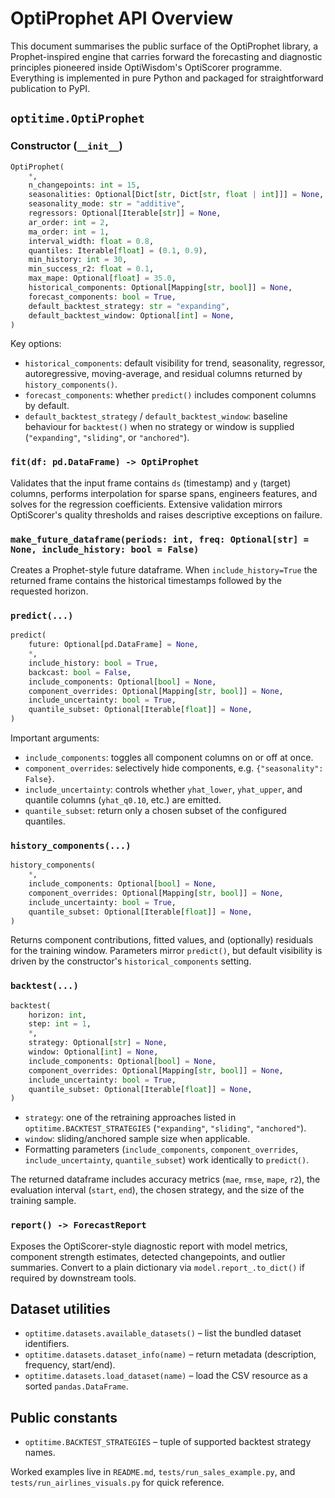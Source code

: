 # OptiProphet API Overview

This document summarises the public surface of the OptiProphet library, a
Prophet-inspired engine that carries forward the forecasting and diagnostic
principles pioneered inside OptiWisdom's OptiScorer programme. Everything is
implemented in pure Python and packaged for straightforward publication to
PyPI.

## `optitime.OptiProphet`

### Constructor (`__init__`)

```python
OptiProphet(
    *,
    n_changepoints: int = 15,
    seasonalities: Optional[Dict[str, Dict[str, float | int]]] = None,
    seasonality_mode: str = "additive",
    regressors: Optional[Iterable[str]] = None,
    ar_order: int = 2,
    ma_order: int = 1,
    interval_width: float = 0.8,
    quantiles: Iterable[float] = (0.1, 0.9),
    min_history: int = 30,
    min_success_r2: float = 0.1,
    max_mape: Optional[float] = 35.0,
    historical_components: Optional[Mapping[str, bool]] = None,
    forecast_components: bool = True,
    default_backtest_strategy: str = "expanding",
    default_backtest_window: Optional[int] = None,
)
```

Key options:

- `historical_components`: default visibility for trend, seasonality, regressor,
  autoregressive, moving-average, and residual columns returned by
  `history_components()`.
- `forecast_components`: whether `predict()` includes component columns by
  default.
- `default_backtest_strategy` / `default_backtest_window`: baseline behaviour for
  `backtest()` when no strategy or window is supplied (`"expanding"`,
  `"sliding"`, or `"anchored"`).

### `fit(df: pd.DataFrame) -> OptiProphet`

Validates that the input frame contains `ds` (timestamp) and `y` (target)
columns, performs interpolation for sparse spans, engineers features, and solves
for the regression coefficients. Extensive validation mirrors OptiScorer's
quality thresholds and raises descriptive exceptions on failure.

### `make_future_dataframe(periods: int, freq: Optional[str] = None, include_history: bool = False)`

Creates a Prophet-style future dataframe. When `include_history=True` the
returned frame contains the historical timestamps followed by the requested
horizon.

### `predict(...)`

```python
predict(
    future: Optional[pd.DataFrame] = None,
    *,
    include_history: bool = True,
    backcast: bool = False,
    include_components: Optional[bool] = None,
    component_overrides: Optional[Mapping[str, bool]] = None,
    include_uncertainty: bool = True,
    quantile_subset: Optional[Iterable[float]] = None,
)
```

Important arguments:

- `include_components`: toggles all component columns on or off at once.
- `component_overrides`: selectively hide components, e.g.
  `{"seasonality": False}`.
- `include_uncertainty`: controls whether `yhat_lower`, `yhat_upper`, and
  quantile columns (`yhat_q0.10`, etc.) are emitted.
- `quantile_subset`: return only a chosen subset of the configured quantiles.

### `history_components(...)`

```python
history_components(
    *,
    include_components: Optional[bool] = None,
    component_overrides: Optional[Mapping[str, bool]] = None,
    include_uncertainty: bool = True,
    quantile_subset: Optional[Iterable[float]] = None,
)
```

Returns component contributions, fitted values, and (optionally) residuals for
the training window. Parameters mirror `predict()`, but default visibility is
driven by the constructor's `historical_components` setting.

### `backtest(...)`

```python
backtest(
    horizon: int,
    step: int = 1,
    *,
    strategy: Optional[str] = None,
    window: Optional[int] = None,
    include_components: Optional[bool] = None,
    component_overrides: Optional[Mapping[str, bool]] = None,
    include_uncertainty: bool = True,
    quantile_subset: Optional[Iterable[float]] = None,
)
```

- `strategy`: one of the retraining approaches listed in
  `optitime.BACKTEST_STRATEGIES` (`"expanding"`, `"sliding"`, `"anchored"`).
- `window`: sliding/anchored sample size when applicable.
- Formatting parameters (`include_components`, `component_overrides`,
  `include_uncertainty`, `quantile_subset`) work identically to `predict()`.

The returned dataframe includes accuracy metrics (`mae`, `rmse`, `mape`, `r2`),
the evaluation interval (`start`, `end`), the chosen strategy, and the size of
the training sample.

### `report() -> ForecastReport`

Exposes the OptiScorer-style diagnostic report with model metrics, component
strength estimates, detected changepoints, and outlier summaries. Convert to a
plain dictionary via `model.report_.to_dict()` if required by downstream tools.

## Dataset utilities

- `optitime.datasets.available_datasets()` – list the bundled dataset
  identifiers.
- `optitime.datasets.dataset_info(name)` – return metadata (description,
  frequency, start/end).
- `optitime.datasets.load_dataset(name)` – load the CSV resource as a sorted
  `pandas.DataFrame`.

## Public constants

- `optitime.BACKTEST_STRATEGIES` – tuple of supported backtest strategy names.

Worked examples live in `README.md`, `tests/run_sales_example.py`, and
`tests/run_airlines_visuals.py` for quick reference.
